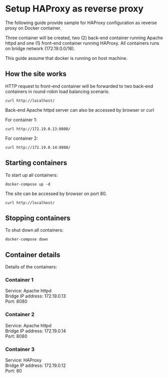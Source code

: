 # Setup HAProxy as reverse proxy

The following guide provide sample for HAProxy configuration as reverse proxy on Docker container.

Three container will be created, two (2) back-end container running Apache httpd and one (1) front-end container running HAProxy. All containers runs on bridge network (172.19.0.0/16).

This guide assume that docker is running on host machine.

## How the site works

HTTP request to front-end container will be forwarded to two back-end containers in round-robin load balancing scenario.

```shell
curl http://localhost/
```

Back-end Apache httpd server can also be accessed by browser or curl

For container 1:

```shell
curl http://172.19.0.13:8080/
```

For container 2:

```shell
curl http://172.19.0.14:8080/
```

## Starting containers

To start up all containers:

```shell
docker-compose up -d
```

The site can be accessed by browser on port 80.

```shell
curl http://localhost/
```

## Stopping containers

To shut down all containers:

```shell
docker-compose down
```

## Container details

Details of the containers:

### Container 1

Service: Apache httpd  
Bridge IP address: 172.19.0.13  
Port: 8080

### Container 2

Service: Apache httpd  
Bridge IP address: 172.19.0.14  
Port: 8080

### Container 3

Service: HAProxy  
Bridge IP address: 172.19.0.12  
Port: 80

